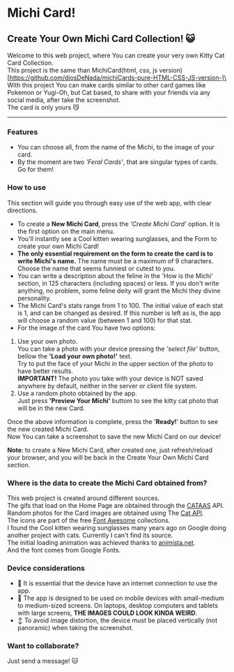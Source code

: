 # Michi Card!
## Create Your Own Michi Card Collection! :smiley_cat:

Welcome to this web project, where You can create your very own Kitty Cat Card Collection.\
This project is the same than MichiCard(html, css, js version)[https://github.com/diosDeNada/michiCards-pure-HTML-CSS-JS-version-]\
With this project You can make cards similar to other card games like Pokemon or Yugi-Oh, but Cat based, to share with your friends via any social media, after take the screenshot.\
The card is only yours :smirk_cat:
- - - 


### Features
- You can choose all, from the name of the Michi, to the image of your card.
- By the moment are two *'Feral Cards'*, that are singular types of cards. Go for them!


### How to use
This section will guide you through easy use of the web app, with clear directions.
- To create a **New Michi Card**, press the *'Create Michi Card'* option.
It is the first option on the main menu.
- You'll instantly see a Cool kitten wearing sunglasses, and the Form to create your own Michi Card!
- **The only essential requirement on the form to create the card is to write Michi's name.**
The name must be a maximum of 9 characters. Choose the name that seems funniest or cutest to you.
- You can write a description about the feline in the 'How is the Michi' section, in 125 characters (including spaces) or less. If you don't write anything, no problem, some feline deity will grant the Michi they divine personality.
- The Michi Card's stats range from 1 to 100. The initial value of each stat is 1, and can be changed as desired. If this number is left as is, the app will choose a random value (between 1 and 100) for that stat.
- For the image of the card You have two options:
1. Use your own photo.\
You can take a photo with your device pressing the *'select file'* button, bellow the **'Load your own photo!'** text.\
Try to put the face of your Michi in the upper section of the photo to have better results.\
**IMPORTANT!** The photo you take with your device is NOT saved anywhere by default, neither in the server or client file system.
2. Use a random photo obtained by the app.\
Just press **'Preview Your Michi'** buttom to see the kitty cat photo that will be in the new Card.

Once the above information is complete, press the '**Ready!**' button to see the new created Michi Card.\
Now You can take a screenshot to save the new Michi Card on our device!

**Note**: to create a New Michi Card, after created one, just refresh/reload your browser, and you will be back in the Create Your Own Michi Card section.

### Where is the data to create the Michi Card obtained from?
This web project is created around different sources.\
The gifs that load on the Home Page are obtained through the [CATAAS](https://cataas.com/) API.\
Random photos for the Card images are obtained using The [Cat API](https://thecatapi.com/).\
The icons are part of the free [Font Awesome](https://fontawesome.com/) collections.\
I found the Cool kitten wearing sunglasses many years ago on Google doing another project with cats. Currently I can't find its source.\
The initial loading animation was achieved thanks to [animista.net](https://animista.net/).\
And the font comes from Google Fonts.

### Device considerations
- :signal_strength: It is essential that the device have an internet connection to use the app.
- :iphone: The app is designed to be used on mobile devices with small-medium to medium-sized screens. On laptops, desktop computers and tablets with large screens, **THE IMAGES COULD LOOK KINDA WEIRD**.
- :arrow_up_down: To avoid image distortion, the device must be placed vertically (not panoramic) when taking the screenshot.


### Want to collaborate?
Just send a message! :cat:

